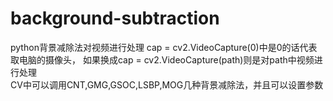 # background-subtraction
python背景减除法对视频进行处理
cap = cv2.VideoCapture(0)中是0的话代表取电脑的摄像头，
如果换成cap = cv2.VideoCapture(path)则是对path中视频进行处理  
CV中可以调用CNT,GMG,GSOC,LSBP,MOG几种背景减除法，并且可以设置参数
